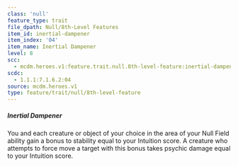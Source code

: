 ```yaml
---
class: 'null'
feature_type: trait
file_dpath: Null/8th-Level Features
item_id: inertial-dampener
item_index: '04'
item_name: Inertial Dampener
level: 8
scc:
  - mcdm.heroes.v1:feature.trait.null.8th-level-feature:inertial-dampener
scdc:
  - 1.1.1:7.1.6.2:04
source: mcdm.heroes.v1
type: feature/trait/null/8th-level-feature
---
```


##### Inertial Dampener

You and each creature or object of your choice in the area of your Null Field ability gain a bonus to stability equal to your Intuition score. A creature who attempts to force move a target with this bonus takes psychic damage equal to your Intuition score.

